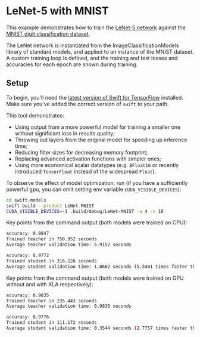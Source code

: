 # LeNet-5 with MNIST

This example demonstrates how to train the [LeNet-5 network]( http://yann.lecun.com/exdb/publis/pdf/lecun-01a.pdf) against the [MNIST digit classification dataset](http://yann.lecun.com/exdb/mnist/).

The LeNet network is instantiated from the ImageClassificationModels library of standard models, and applied to an instance of the MNIST dataset. A custom training loop is defined, and the training and test losses and accuracies for each epoch are shown during training.


## Setup

To begin, you'll need the [latest version of Swift for
TensorFlow](https://github.com/tensorflow/swift/blob/master/Installation.md)
installed. Make sure you've added the correct version of `swift` to your path.

This tool demonstrates:
- Using output from a more powerful model for training a smaller one without significant loss in results quality;
- Throwing out layers from the original model for speeding up inference time;
- Reducing filter sizes for decreasing memory footprint;
- Replacing advanced activation functions with simpler ones;
- Using more economical scalar datatypes (e.g. `BFloat16` or recently introduced `TensorFloat` instead of the widespread `Float`).

To observe the effect of model optimization, run (if you have a sufficiently powerful gpu, you can omit setting env variable `CUDA_VISIBLE_DEVICES`):

```sh
cd swift-models
swift build --product LeNet-MNIST
CUDA_VISIBLE_DEVICES=-1 .build/debug/LeNet-MNIST -a 4 -n 10
```

Key points from the command output (both models were trained on CPU):

```sh
accuracy: 0.9847
Trained teacher in 750.952 seconds
Average teacher validation time: 5.9152 seconds

accuracy: 0.9772
Trained student in 316.126 seconds
Average student validation time: 1.0662 seconds (5.5481 times faster than teacher)
```

Key points from the command output (both models were trained on GPU without and with XLA respectively):

```sh
accuracy: 0.9835
Trained teacher in 235.443 seconds
Average teacher validation time: 0.9836 seconds

accuracy: 0.9776
Trained student in 111.172 seconds
Average student validation time: 0.3544 seconds (2.7757 times faster than teacher)
```
